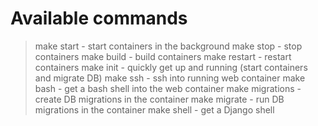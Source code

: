 # Available commands

> make start - start containers in the background
> make stop - stop containers
> make build - build containers
> make restart - restart containers
> make init - quickly get up and running (start containers and migrate DB)
> make ssh - ssh into running web container
> make bash - get a bash shell into the web container
> make migrations - create DB migrations in the container
> make migrate - run DB migrations in the container
> make shell - get a Django shell